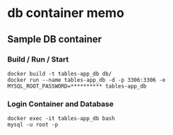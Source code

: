 # db container memo

## Sample DB container
### Build / Run / Start
```Shell
docker build -t tables-app_db db/
docker run --name tables-app_db -d -p 3306:3306 -e MYSQL_ROOT_PASSWORD=********** tables-app_db
```

### Login Container and Database
```Shell
docker exec -it tables-app_db bash
mysql -u root -p
```